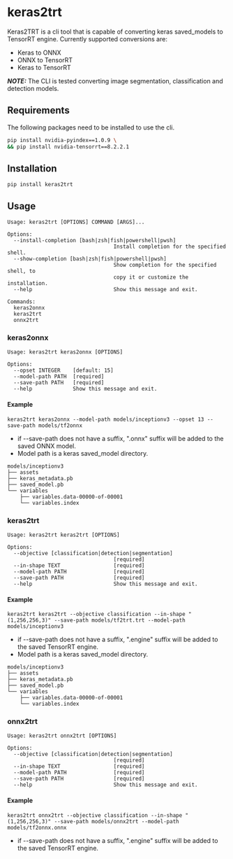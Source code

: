 # keras2trt

Keras2TRT is a cli tool that is capable of converting keras saved_models to TensorRT engine. Currently supported conversions are:

- Keras to ONNX
- ONNX to TensorRT
- Keras to TensorRT

**_NOTE:_** The CLI is tested converting image segmentation, classification and detection models.

## Requirements

The following packages need to be installed to use the cli.

```bash
pip install nvidia-pyindex==1.0.9 \
&& pip install nvidia-tensorrt==8.2.2.1
```

## Installation

```
pip install keras2trt
```

## Usage

```
Usage: keras2trt [OPTIONS] COMMAND [ARGS]...

Options:
  --install-completion [bash|zsh|fish|powershell|pwsh]
                                  Install completion for the specified shell.
  --show-completion [bash|zsh|fish|powershell|pwsh]
                                  Show completion for the specified shell, to
                                  copy it or customize the installation.
  --help                          Show this message and exit.

Commands:
  keras2onnx
  keras2trt
  onnx2trt
```

### keras2onnx

```
Usage: keras2trt keras2onnx [OPTIONS]

Options:
  --opset INTEGER    [default: 15]
  --model-path PATH  [required]
  --save-path PATH   [required]
  --help             Show this message and exit.
```

#### Example

```
keras2trt keras2onnx --model-path models/inceptionv3 --opset 13 --save-path models/tf2onnx
```

- if --save-path does not have a suffix, ".onnx" suffix will be added to the saved ONNX model.
- Model path is a keras saved_model directory.

```
models/inceptionv3
├── assets
├── keras_metadata.pb
├── saved_model.pb
└── variables
    ├── variables.data-00000-of-00001
    └── variables.index
```

### keras2trt

```
Usage: keras2trt keras2trt [OPTIONS]

Options:
  --objective [classification|detection|segmentation]
                                  [required]
  --in-shape TEXT                 [required]
  --model-path PATH               [required]
  --save-path PATH                [required]
  --help                          Show this message and exit.
```

#### Example

```
keras2trt keras2trt --objective classification --in-shape "(1,256,256,3)" --save-path models/tf2trt.trt --model-path models/inceptionv3
```

- if --save-path does not have a suffix, ".engine" suffix will be added to the saved TensorRT engine.
- Model path is a keras saved_model directory.

```
models/inceptionv3
├── assets
├── keras_metadata.pb
├── saved_model.pb
└── variables
    ├── variables.data-00000-of-00001
    └── variables.index
```

### onnx2trt

```
Usage: keras2trt onnx2trt [OPTIONS]

Options:
  --objective [classification|detection|segmentation]
                                  [required]
  --in-shape TEXT                 [required]
  --model-path PATH               [required]
  --save-path PATH                [required]
  --help                          Show this message and exit.
```

#### Example

```
keras2trt onnx2trt --objective classification --in-shape "(1,256,256,3)" --save-path models/onnx2trt --model-path models/tf2onnx.onnx
```

- if --save-path does not have a suffix, ".engine" suffix will be added to the saved TensorRT engine.
